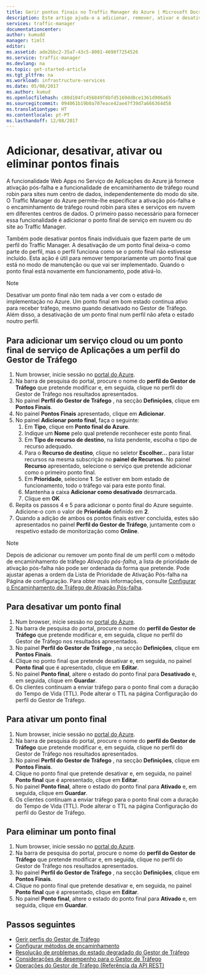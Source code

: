```yaml
---
title: Gerir pontos finais no Traffic Manager do Azure | Microsoft Docs
description: Este artigo ajuda-o a adicionar, remover, ativar e desativar pontos finais no Traffic Manager do Azure.
services: traffic-manager
documentationcenter: 
author: kumudd
manager: timlt
editor: 
ms.assetid: ade2bbc2-35a7-43c5-8001-4698f7254526
ms.service: traffic-manager
ms.devlang: na
ms.topic: get-started-article
ms.tgt_pltfrm: na
ms.workload: infrastructure-services
ms.date: 05/08/2017
ms.author: kumud
ms.openlocfilehash: c80d104fc456849f8bfd5169dd8ce1361d906a65
ms.sourcegitcommit: 094061b19b0a707eace42ae47f39d7a666364d58
ms.translationtype: HT
ms.contentlocale: pt-PT
ms.lasthandoff: 12/08/2017
---
```

# <a name="add-disable-enable-or-delete-endpoints"></a>Adicionar, desativar, ativar ou eliminar pontos finais

A funcionalidade Web Apps no Serviço de Aplicações do Azure já fornece ativação pós-falha e a funcionalidade de encaminhamento de tráfego round robin para sites num centro de dados, independentemente do modo do site. O Traffic Manager do Azure permite-lhe especificar a ativação pós-falha e o encaminhamento de tráfego round robin para sites e serviços em nuvem em diferentes centros de dados. O primeiro passo necessário para fornecer essa funcionalidade é adicionar o ponto final de serviço em nuvem ou do site ao Traffic Manager.

Também pode desativar pontos finais individuais que fazem parte de um perfil do Traffic Manager. A desativação de um ponto final deixa-o como parte do perfil, mas o perfil funciona como se o ponto final não estivesse incluído. Esta ação é útil para remover temporariamente um ponto final que está no modo de manutenção ou que vai ser implementado. Quando o ponto final está novamente em funcionamento, pode ativá-lo.

> [!NOTE]
> Desativar um ponto final não tem nada a ver com o estado de implementação no Azure. Um ponto final em bom estado continua ativo para receber tráfego, mesmo quando desativado no Gestor de Tráfego. Além disso, a desativação de um ponto final num perfil não afeta o estado noutro perfil.

## <a name="to-add-a-cloud-service-or-an-app-service-endpoint-to-a-traffic-manager-profile"></a>Para adicionar um serviço cloud ou um ponto final de serviço de Aplicações a um perfil do Gestor de Tráfego

1. Num browser, inicie sessão no [portal do Azure](http://portal.azure.com).
2. Na barra de pesquisa do portal, procure o nome do **perfil do Gestor de Tráfego** que pretende modificar e, em seguida, clique no perfil do Gestor de Tráfego nos resultados apresentados.
3. No painel **Perfil do Gestor de Tráfego** , na secção **Definições**, clique em **Pontos Finais**.
4. No painel **Pontos Finais** apresentado, clique em **Adicionar**.
5. No painel **Adicionar ponto final**, faça o seguinte:
    1. Em **Tipo**, clique em **Ponto final do Azure**.
    2. Indique um **Nome** pelo qual pretende reconhecer este ponto final.
    3. Em **Tipo de recurso de destino**, na lista pendente, escolha o tipo de recurso adequado.
    4. Para o **Recurso de destino**, clique no seletor **Escolher...** para listar recursos na mesma subscrição no **painel de Recursos**. No painel **Recurso** apresentado, selecione o serviço que pretende adicionar como o primeiro ponto final.
    5. Em **Prioridade**, selecione **1**. Se estiver em bom estado de funcionamento, todo o tráfego vai para este ponto final.
    6. Mantenha a caixa **Adicionar como desativado** desmarcada.
    7. Clique em **OK**
6.  Repita os passos 4 e 5 para adicionar o ponto final do Azure seguinte. Adicione-o com o valor de **Prioridade** definido em **2**.
7.  Quando a adição de ambos os pontos finais estiver concluída, estes são apresentados no painel **Perfil do Gestor de Tráfego**, juntamente com o respetivo estado de monitorização como **Online**.

> [!NOTE]
> Depois de adicionar ou remover um ponto final de um perfil com o método de encaminhamento de tráfego *Ativação pós-falha*, a lista de prioridade de ativação pós-falha não pode ser ordenada da forma que pretende. Pode ajustar apenas a ordem da Lista de Prioridade de Ativação Pós-falha na Página de configuração. Para obter mais informações, consulte [Configurar o Encaminhamento de Tráfego de Ativação Pós-falha](traffic-manager-configure-failover-routing-method.md).

## <a name="to-disable-an-endpoint"></a>Para desativar um ponto final

1. Num browser, inicie sessão no [portal do Azure](http://portal.azure.com).
2. Na barra de pesquisa do portal, procure o nome do **perfil do Gestor de Tráfego** que pretende modificar e, em seguida, clique no perfil do Gestor de Tráfego nos resultados apresentados.
3. No painel **Perfil do Gestor de Tráfego** , na secção **Definições**, clique em **Pontos Finais**. 
4. Clique no ponto final que pretende desativar e, em seguida, no painel **Ponto final** que é apresentado, clique em **Editar**.
5. No painel **Ponto final**, altere o estado do ponto final para **Desativado** e, em seguida, clique em **Guardar**.
6. Os clientes continuam a enviar tráfego para o ponto final com a duração do Tempo de Vida (TTL). Pode alterar o TTL na página Configuração do perfil do Gestor de Tráfego.

## <a name="to-enable-an-endpoint"></a>Para ativar um ponto final

1. Num browser, inicie sessão no [portal do Azure](http://portal.azure.com).
2. Na barra de pesquisa do portal, procure o nome do **perfil do Gestor de Tráfego** que pretende modificar e, em seguida, clique no perfil do Gestor de Tráfego nos resultados apresentados.
3. No painel **Perfil do Gestor de Tráfego** , na secção **Definições**, clique em **Pontos Finais**. 
4. Clique no ponto final que pretende desativar e, em seguida, no painel **Ponto final** que é apresentado, clique em **Editar**.
5. No painel **Ponto final**, altere o estado do ponto final para **Ativado** e, em seguida, clique em **Guardar**.
6. Os clientes continuam a enviar tráfego para o ponto final com a duração do Tempo de Vida (TTL). Pode alterar o TTL na página Configuração do perfil do Gestor de Tráfego.

## <a name="to-delete-an-endpoint"></a>Para eliminar um ponto final

1. Num browser, inicie sessão no [portal do Azure](http://portal.azure.com).
2. Na barra de pesquisa do portal, procure o nome do **perfil do Gestor de Tráfego** que pretende modificar e, em seguida, clique no perfil do Gestor de Tráfego nos resultados apresentados.
3. No painel **Perfil do Gestor de Tráfego** , na secção **Definições**, clique em **Pontos Finais**. 
4. Clique no ponto final que pretende desativar e, em seguida, no painel **Ponto final** que é apresentado, clique em **Editar**.
5. No painel **Ponto final**, altere o estado do ponto final para **Ativado** e, em seguida, clique em **Guardar**.


## <a name="next-steps"></a>Passos seguintes

* [Gerir perfis do Gestor de Tráfego](traffic-manager-manage-profiles.md)
* [Configurar métodos de encaminhamento](traffic-manager-configure-routing-method.md)
* [Resolução de problemas do estado degradado do Gestor de Tráfego](traffic-manager-troubleshooting-degraded.md)
* [Considerações de desempenho para o Gestor de Tráfego](traffic-manager-performance-considerations.md)
* [Operações do Gestor de Tráfego (Referência da API REST)](http://go.microsoft.com/fwlink/p/?LinkID=313584)

